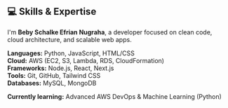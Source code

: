 ## 💻 Skills & Expertise

I'm **Beby Schalke Efrian Nugraha**, a developer focused on clean code, cloud architecture, and scalable web apps.

**Languages:** Python, JavaScript, HTML/CSS  
**Cloud:** AWS (EC2, S3, Lambda, RDS, CloudFormation)  
**Frameworks:** Node.js, React, Next.js  
**Tools:** Git, GitHub, Tailwind CSS  
**Databases:** MySQL, MongoDB

**Currently learning:** Advanced AWS DevOps & Machine Learning (Python)
